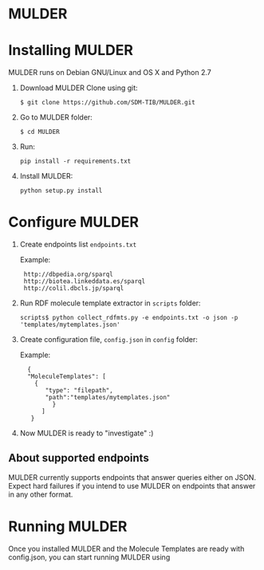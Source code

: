 # MULDER


Installing MULDER
=================

MULDER runs on Debian GNU/Linux and OS X and Python 2.7

1. Download MULDER
    Clone using git:

    `$ git clone https://github.com/SDM-TIB/MULDER.git`

2. Go to MULDER folder:

    `$ cd MULDER`

3. Run:

    `pip install -r requirements.txt`

4. Install MULDER:

    `python setup.py install`

Configure MULDER
================

1. Create endpoints list `endpoints.txt`

    Example:

    ```
     http://dbpedia.org/sparql
     http://biotea.linkeddata.es/sparql
     http://colil.dbcls.jp/sparql
    ```

2. Run RDF molecule template extractor in `scripts` folder:

    `scripts$ python collect_rdfmts.py -e endpoints.txt -o json -p 'templates/mytemplates.json'`

3. Create configuration file, `config.json` in `config` folder:

    Example:

    ```
      {
      "MoleculeTemplates": [
        {
           "type": "filepath",
           "path":"templates/mytemplates.json"
             }
          ]
       }
    ```

4. Now MULDER is ready to "investigate" :)


About supported endpoints
------------------------

MULDER currently supports endpoints that answer queries either on JSON.
Expect hard failures if you intend to use MULDER on endpoints that answer in any other format.


Running MULDER
===============

Once you installed MULDER and the Molecule Templates are ready with config.json,
you can start running MULDER using
